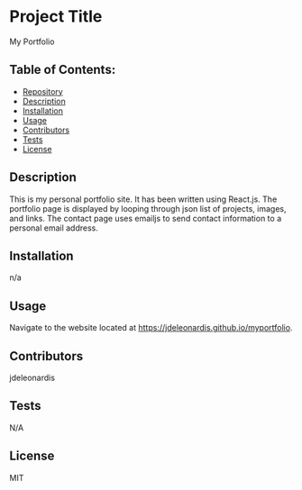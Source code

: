 # Project Title
My Portfolio

## Table of Contents:
- [Repository](#Repository)
- [Description](#Description)
- [Installation](#Installation)
- [Usage](#Usage)
- [Contributors](#Contributors)
- [Tests](#Tests)
- [License](#License)

## Description
This is my personal portfolio site.  It has been written using React.js.  The portfolio page is displayed by looping through json list of projects, images, and links.  The contact page uses emailjs to send contact information to a personal email address.

## Installation
n/a

## Usage
Navigate to the website located at https://jdeleonardis.github.io/myportfolio.

## Contributors
jdeleonardis

## Tests
N/A

## License
MIT

